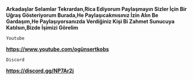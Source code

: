 **Arkadaşlar Selamlar Tekrardan,Rica Ediyorum Paylaşmayın Sizler İçin Bir Uğraş Gösteriyorum Burada,He Paylaşıcakmısınız İzin Alın Be Gardaşım,He Paylaşıyorsanızda Verdiğiniz Kişi Bi Zahmet Sunucuya Katılsın,Bizde İşimizi Görelim**


``Youtube``

**<https://www.youtube.com/ogünsertkobs>**

``Discord``

**<https://discord.gg/NP7Ar2j>**